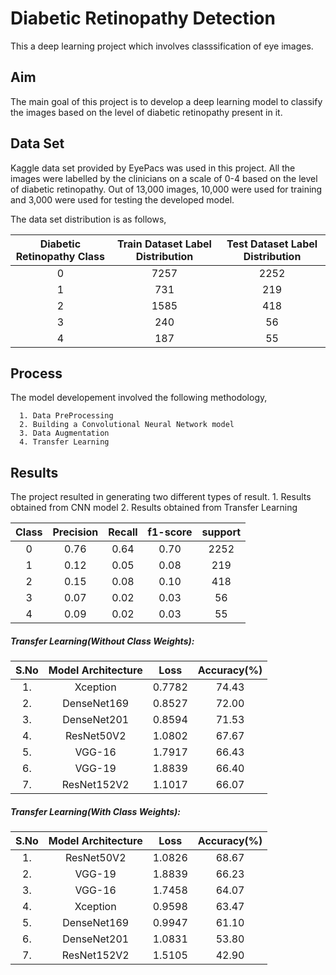 
# Diabetic Retinopathy Detection

This a deep learning project which involves classsification of eye images.


## Aim
The main goal of this project is to develop a deep learning model to classify the images based on the level of diabetic retinopathy present in it.
## Data Set
Kaggle data set provided by EyePacs was used in this project. All the images were labelled by the clinicians on a scale of 0-4 based on the level of diabetic retinopathy. Out of 13,000 images, 10,000 were used for training and 3,000 were used for testing the developed model.

The data set distribution is as follows,


| Diabetic Retinopathy Class | Train Dataset Label Distribution | Test Dataset Label Distribution |
|:--------------------------:|:--------------------------------:|:-------------------------------:|
|              0             |               7257               |               2252              |
|              1             |                731               |               219               |
|              2             |               1585               |               418               |
|              3             |                240               |                56               |
|              4             |                187               |                55               |

## Process
The model developement involved the following methodology,
      
      1. Data PreProcessing 
      2. Building a Convolutional Neural Network model
      3. Data Augmentation
      4. Transfer Learning
## Results
The project resulted in generating two different types of result.
    1. Results obtained from CNN model
    2. Results obtained from Transfer Learning


| Class | Precision | Recall | f1-score | support |
|:-----:|:---------:|:------:|:--------:|:-------:|
|   0   |    0.76   |  0.64  |   0.70   |   2252  |
|   1   |    0.12   |  0.05  |   0.08   |   219   |
|   2   |    0.15   |  0.08  |   0.10   |   418   |
|   3   |    0.07   |  0.02  |   0.03   |    56   |
|   4   |    0.09   |  0.02  |   0.03   |    55   |


##### Transfer Learning(Without Class Weights):

| S.No | Model Architecture |  Loss  | Accuracy(%) |
|:----:|:------------------:|:------:|:-----------:|
|  1.  |      Xception      | 0.7782 |    74.43    |
|  2.  |     DenseNet169    | 0.8527 |    72.00    |
|  3.  |     DenseNet201    | 0.8594 |    71.53    |
|  4.  |     ResNet50V2     | 1.0802 |    67.67    |
|  5.  |       VGG-16       | 1.7917 |    66.43    |
|  6.  |       VGG-19       | 1.8839 |    66.40    |
|  7.  |     ResNet152V2    | 1.1017 |    66.07    |


##### Transfer Learning(With Class Weights):

| S.No | Model Architecture |  Loss  | Accuracy(%) |
|:----:|:------------------:|:------:|:-----------:|
|  1.  |     ResNet50V2     | 1.0826 |    68.67    |
|  2.  |       VGG-19       | 1.8839 |    66.23    |
|  3.  |       VGG-16       | 1.7458 |    64.07    |
|  4.  |      Xception      | 0.9598 |    63.47    |
|  5.  |     DenseNet169    | 0.9947 |    61.10    |
|  6.  |     DenseNet201    | 1.0831 |    53.80    |
|  7.  |     ResNet152V2    | 1.5105 |    42.90    |



